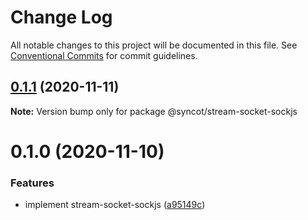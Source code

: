 # Change Log

All notable changes to this project will be documented in this file.
See [Conventional Commits](https://conventionalcommits.org) for commit guidelines.

## [0.1.1](https://github.com/SyncOT/SyncOT/compare/@syncot/stream-socket-sockjs@0.1.0...@syncot/stream-socket-sockjs@0.1.1) (2020-11-11)

**Note:** Version bump only for package @syncot/stream-socket-sockjs





# 0.1.0 (2020-11-10)


### Features

* implement stream-socket-sockjs ([a95149c](https://github.com/SyncOT/SyncOT/commit/a95149ca58cd16d4758446c77450619de352ab53))
